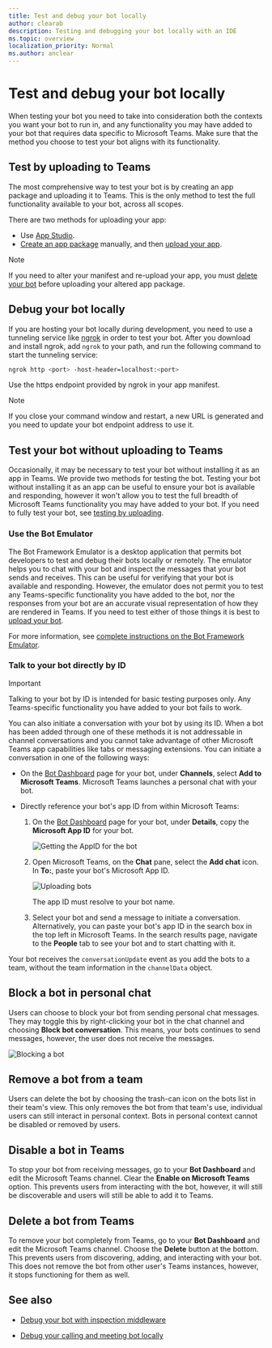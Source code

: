 ```yaml
---
title: Test and debug your bot locally
author: clearab
description: Testing and debugging your bot locally with an IDE
ms.topic: overview
localization_priority: Normal
ms.author: anclear
---
```


# Test and debug your bot locally

When testing your bot you need to take into consideration both the contexts you want your bot to run in, and any functionality you may have added to your bot that requires data specific to Microsoft Teams. Make sure that the method you choose to test your bot aligns with its functionality.

## Test by uploading to Teams

The most comprehensive way to test your bot is by creating an app package and uploading it to Teams. This is the only method to test the full functionality available to your bot, across all scopes.

There are two methods for uploading your app:
* Use [App Studio](~/concepts/build-and-test/app-studio-overview.md).
* [Create an app package](~/concepts/build-and-test/apps-package.md) manually, and then [upload your app](~/concepts/deploy-and-publish/apps-upload.md).

> [!NOTE]
> If you need to alter your manifest and re-upload your app, you must [delete your bot](#delete-a-bot-from-teams) before uploading your altered app package.

## Debug your bot locally

If you are hosting your bot locally during development, you need to use a tunneling service like [ngrok](https://ngrok.com/) in order to test your bot. After you download and install ngrok, add `ngrok` to your path, and run the following command to start the tunneling service:

```bash
ngrok http <port> -host-header=localhost:<port>
```

Use the https endpoint provided by ngrok in your app manifest. 

> [!NOTE]
> If you close your command window and restart, a new URL is generated and you need to update your bot endpoint address to use it.

## Test your bot without uploading to Teams

Occasionally, it may be necessary to test your bot without installing it as an app in Teams. We provide two methods for testing the bot. Testing your bot without installing it as an app can be useful to ensure your bot is available and responding, however it won't allow you to test the full breadth of Microsoft Teams functionality you may have added to your bot. If you need to fully test your bot, see [testing by uploading](#test-by-uploading-to-teams).

### Use the Bot Emulator

The Bot Framework Emulator is a desktop application that permits bot developers to test and debug their bots locally or remotely. The emulator helps you to chat with your bot and inspect the messages that your bot sends and receives. This can be useful for verifying that your bot is available and responding. However, the emulator does not permit you to test any Teams-specific functionality you have added to the bot, nor the responses from your bot are an accurate visual representation of how they are rendered in Teams. If you need to test either of those things it is best to [upload your bot](#test-by-uploading-to-teams).

For more information, see [complete instructions on the Bot Framework Emulator](/azure/bot-service/bot-service-debug-emulator?view=azure-bot-service-4.0&preserve-view=true).

### Talk to your bot directly by ID

> [!Important]
> Talking to your bot by ID is intended for basic testing purposes only. Any Teams-specific functionality you have added to your bot fails to work.

You can also initiate a conversation with your bot by using its ID. When a bot has been added through one of these methods it is not addressable in channel conversations and you cannot take advantage of other Microsoft Teams app capabilities like tabs or messaging extensions. You can initiate a conversation in one of the following ways:

* On the [Bot Dashboard](https://dev.botframework.com/bots) page for your bot, under **Channels**, select **Add to Microsoft Teams**. Microsoft Teams launches a personal chat with your bot.

* Directly reference your bot's app ID from within Microsoft Teams:
   1. On the [Bot Dashboard](https://dev.botframework.com/bots) page for your bot, under **Details**, copy the **Microsoft App ID** for your bot.
  
      ![Getting the AppID for the bot](~/assets/images/bots_appid_botframework.png)
  
   2. Open Microsoft Teams, on the **Chat** pane, select the **Add chat** icon. In **To:**, paste your bot's Microsoft App ID.
  
      ![Uploading bots](~/assets/images/bots_uploading.png)

      The app ID must resolve to your bot name.

   3. Select your bot and send a message to initiate a conversation.
      Alternatively, you can paste your bot's app ID in the search box in the top left in Microsoft Teams. In the search results page, navigate to the **People** tab to see your bot and to start chatting with it.

Your bot receives the `conversationUpdate` event as you add the bots to a team, without the team information in the `channelData` object.

## Block a bot in personal chat

Users can choose to block your bot from sending personal chat messages. They may toggle this by right-clicking your bot in the chat channel and choosing **Block bot conversation**. This means, your bots continues to send messages, however, the user does not receive the messages.

![Blocking a bot](~/assets/images/bots/botdisable.png)

## Remove a bot from a team

Users can delete the bot by choosing the trash-can icon on the bots list in their team's view. This only removes the bot from that team's use, individual users can still interact in personal context. Bots in personal context cannot be disabled or removed by users.

## Disable a bot in Teams

To stop your bot from receiving messages, go to your **Bot Dashboard** and edit the Microsoft Teams channel. Clear the **Enable on Microsoft Teams** option. This prevents users from interacting with the bot, however, it will still be discoverable and users will still be able to add it to Teams.

## Delete a bot from Teams

To remove your bot completely from Teams, go to your **Bot Dashboard** and edit the Microsoft Teams channel. Choose the **Delete** button at the bottom. This prevents users from discovering, adding, and interacting with your bot. This does not remove the bot from other user's Teams instances, however, it stops functioning for them as well.

## See also

- [Debug your bot with inspection middleware](/azure/bot-service/bot-service-debug-inspection-middleware)

- [Debug your calling and meeting bot locally](~/bots/calls-and-meetings/debugging-local-testing-calling-meeting-bots.md)
